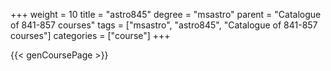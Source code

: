 +++
weight = 10
title = "astro845"
degree = "msastro"
parent = "Catalogue of 841-857 courses"
tags = ["msastro", "astro845", "Catalogue of 841-857 courses"]
categories = ["course"]
+++

{{< genCoursePage >}}
